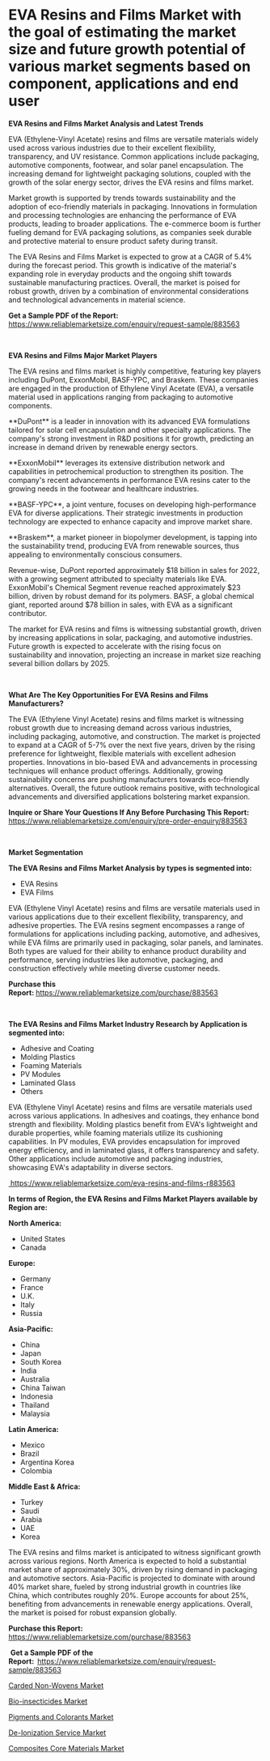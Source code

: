 <p><h1>EVA Resins and Films Market with the goal of estimating the market size and future growth potential of various market segments based on component, applications and end user</h1></p><p><strong>EVA Resins and Films Market Analysis and Latest Trends</strong></p>
<p><p>EVA (Ethylene-Vinyl Acetate) resins and films are versatile materials widely used across various industries due to their excellent flexibility, transparency, and UV resistance. Common applications include packaging, automotive components, footwear, and solar panel encapsulation. The increasing demand for lightweight packaging solutions, coupled with the growth of the solar energy sector, drives the EVA resins and films market.</p><p>Market growth is supported by trends towards sustainability and the adoption of eco-friendly materials in packaging. Innovations in formulation and processing technologies are enhancing the performance of EVA products, leading to broader applications. The e-commerce boom is further fueling demand for EVA packaging solutions, as companies seek durable and protective material to ensure product safety during transit.</p><p>The EVA Resins and Films Market is expected to grow at a CAGR of 5.4% during the forecast period. This growth is indicative of the material's expanding role in everyday products and the ongoing shift towards sustainable manufacturing practices. Overall, the market is poised for robust growth, driven by a combination of environmental considerations and technological advancements in material science.</p></p>
<p><strong>Get a Sample PDF of the Report:&nbsp;</strong> <a href="https://www.reliablemarketsize.com/enquiry/request-sample/883563?utm_campaign=1903&utm_medium=2&utm_source=Github&utm_content=ia&utm_term=02042025&utm_id=eva-resins-and-films">https://www.reliablemarketsize.com/enquiry/request-sample/883563</a></p>
<p>&nbsp;</p>
<p><strong>EVA Resins and Films Major Market Players</strong></p>
<p><p>The EVA resins and films market is highly competitive, featuring key players including DuPont, ExxonMobil, BASF-YPC, and Braskem. These companies are engaged in the production of Ethylene Vinyl Acetate (EVA), a versatile material used in applications ranging from packaging to automotive components.</p><p>**DuPont** is a leader in innovation with its advanced EVA formulations tailored for solar cell encapsulation and other specialty applications. The company's strong investment in R&D positions it for growth, predicting an increase in demand driven by renewable energy sectors.</p><p>**ExxonMobil** leverages its extensive distribution network and capabilities in petrochemical production to strengthen its position. The company's recent advancements in performance EVA resins cater to the growing needs in the footwear and healthcare industries.</p><p>**BASF-YPC**, a joint venture, focuses on developing high-performance EVA for diverse applications. Their strategic investments in production technology are expected to enhance capacity and improve market share.</p><p>**Braskem**, a market pioneer in biopolymer development, is tapping into the sustainability trend, producing EVA from renewable sources, thus appealing to environmentally conscious consumers.</p><p>Revenue-wise, DuPont reported approximately $18 billion in sales for 2022, with a growing segment attributed to specialty materials like EVA. ExxonMobil's Chemical Segment revenue reached approximately $23 billion, driven by robust demand for its polymers. BASF, a global chemical giant, reported around $78 billion in sales, with EVA as a significant contributor.</p><p>The market for EVA resins and films is witnessing substantial growth, driven by increasing applications in solar, packaging, and automotive industries. Future growth is expected to accelerate with the rising focus on sustainability and innovation, projecting an increase in market size reaching several billion dollars by 2025.</p></p>
<p>&nbsp;</p>
<p><strong>What Are The Key Opportunities For EVA Resins and Films Manufacturers?</strong></p>
<p><p>The EVA (Ethylene Vinyl Acetate) resins and films market is witnessing robust growth due to increasing demand across various industries, including packaging, automotive, and construction. The market is projected to expand at a CAGR of 5-7% over the next five years, driven by the rising preference for lightweight, flexible materials with excellent adhesion properties. Innovations in bio-based EVA and advancements in processing techniques will enhance product offerings. Additionally, growing sustainability concerns are pushing manufacturers towards eco-friendly alternatives. Overall, the future outlook remains positive, with technological advancements and diversified applications bolstering market expansion.</p></p>
<p><strong>Inquire or Share Your Questions If Any Before Purchasing This Report:</strong> <a href="https://www.reliablemarketsize.com/enquiry/pre-order-enquiry/883563?utm_campaign=1903&utm_medium=2&utm_source=Github&utm_content=ia&utm_term=02042025&utm_id=eva-resins-and-films">https://www.reliablemarketsize.com/enquiry/pre-order-enquiry/883563</a></p>
<p>&nbsp;</p>
<p><strong>Market Segmentation</strong></p>
<p><strong>The EVA Resins and Films Market Analysis by types is segmented into:</strong></p>
<p><ul><li>EVA Resins</li><li>EVA Films</li></ul></p>
<p><p>EVA (Ethylene Vinyl Acetate) resins and films are versatile materials used in various applications due to their excellent flexibility, transparency, and adhesive properties. The EVA resins segment encompasses a range of formulations for applications including packing, automotive, and adhesives, while EVA films are primarily used in packaging, solar panels, and laminates. Both types are valued for their ability to enhance product durability and performance, serving industries like automotive, packaging, and construction effectively while meeting diverse customer needs.</p></p>
<p><strong>Purchase this Report:&nbsp;</strong><a href="https://www.reliablemarketsize.com/purchase/883563?utm_campaign=1903&utm_medium=2&utm_source=Github&utm_content=ia&utm_term=02042025&utm_id=eva-resins-and-films">https://www.reliablemarketsize.com/purchase/883563</a></p>
<p>&nbsp;</p>
<p><strong>The EVA Resins and Films Market Industry Research by Application is segmented into:</strong></p>
<p><ul><li>Adhesive and Coating</li><li>Molding Plastics</li><li>Foaming Materials</li><li>PV Modules</li><li>Laminated Glass</li><li>Others</li></ul></p>
<p><p>EVA (Ethylene Vinyl Acetate) resins and films are versatile materials used across various applications. In adhesives and coatings, they enhance bond strength and flexibility. Molding plastics benefit from EVA's lightweight and durable properties, while foaming materials utilize its cushioning capabilities. In PV modules, EVA provides encapsulation for improved energy efficiency, and in laminated glass, it offers transparency and safety. Other applications include automotive and packaging industries, showcasing EVA's adaptability in diverse sectors.</p></p>
<p><a href="https://www.reliablemarketsize.com/eva-resins-and-films-r883563?utm_campaign=1903&utm_medium=2&utm_source=Github&utm_content=ia&utm_term=02042025&utm_id=eva-resins-and-films">&nbsp;https://www.reliablemarketsize.com/eva-resins-and-films-r883563</a></p>
<p><strong>In terms of Region, the EVA Resins and Films Market Players available by Region are:</strong></p>
<p>
    <p> <strong> North America: </strong>
        <ul>
            <li>United States</li>
            <li>Canada</li>
        </ul>
        </p> 
    <p> <strong> Europe: </strong>
        <ul>
            <li>Germany</li>
            <li>France</li>
            <li>U.K.</li>
            <li>Italy</li>
            <li>Russia</li>
        </ul>
        </p> 
    <p> <strong> Asia-Pacific: </strong>
        <ul>
            <li>China</li>
            <li>Japan</li>
            <li>South Korea</li>
            <li>India</li>
            <li>Australia</li>
            <li>China Taiwan</li>
            <li>Indonesia</li>
            <li>Thailand</li>
            <li>Malaysia</li>
        </ul>
        </p> 
    <p> <strong> Latin America: </strong>
        <ul>
            <li>Mexico</li>
            <li>Brazil</li>
            <li>Argentina Korea</li>
            <li>Colombia</li>
        </ul>
        </p> 
    <p> <strong> Middle East & Africa: </strong>
        <ul>
            <li>Turkey</li>
            <li>Saudi</li>
            <li>Arabia</li>
            <li>UAE</li>
            <li>Korea</li>
        </ul>
    </p>
    </p>
<p><p>The EVA resins and films market is anticipated to witness significant growth across various regions. North America is expected to hold a substantial market share of approximately 30%, driven by rising demand in packaging and automotive sectors. Asia-Pacific is projected to dominate with around 40% market share, fueled by strong industrial growth in countries like China, which contributes roughly 20%. Europe accounts for about 25%, benefiting from advancements in renewable energy applications. Overall, the market is poised for robust expansion globally.</p></p>
<p><strong>Purchase this Report: </strong><a href="https://www.reliablemarketsize.com/purchase/883563?utm_campaign=1903&utm_medium=2&utm_source=Github&utm_content=ia&utm_term=02042025&utm_id=eva-resins-and-films">https://www.reliablemarketsize.com/purchase/883563</a></p>
<p>&nbsp;<strong>Get a Sample PDF of the Report:&nbsp;&nbsp;</strong><a href="https://www.reliablemarketsize.com/enquiry/request-sample/883563?utm_campaign=1903&utm_medium=2&utm_source=Github&utm_content=ia&utm_term=02042025&utm_id=eva-resins-and-films">https://www.reliablemarketsize.com/enquiry/request-sample/883563</a></p>
<p><strong></strong></p>
<p><p><a href="https://github.com/rojannovarwd/Market-Research-Report-List-1/blob/main/carded-non-wovens-market.md?utm_campaign=1903&utm_medium=2&utm_source=Github&utm_content=ia&utm_term=02042025&utm_id=eva-resins-and-films">Carded Non-Wovens Market</a></p><p><a href="https://github.com/dandatesha7q/Market-Research-Report-List-1/blob/main/bio-insecticides-market.md?utm_campaign=1903&utm_medium=2&utm_source=Github&utm_content=ia&utm_term=02042025&utm_id=eva-resins-and-films">Bio-insecticides Market</a></p><p><a href="https://github.com/zeraikulkawb/Market-Research-Report-List-1/blob/main/pigments-and-colorants-market.md?utm_campaign=1903&utm_medium=2&utm_source=Github&utm_content=ia&utm_term=02042025&utm_id=eva-resins-and-films">Pigments and Colorants Market</a></p><p><a href="https://github.com/rullihipes6h/Market-Research-Report-List-1/blob/main/de-ionization-service-market.md?utm_campaign=1903&utm_medium=2&utm_source=Github&utm_content=ia&utm_term=02042025&utm_id=eva-resins-and-films">De-Ionization Service Market</a></p><p><a href="https://github.com/dichkotuanny/Market-Research-Report-List-1/blob/main/composites-core-materials-market.md?utm_campaign=1903&utm_medium=2&utm_source=Github&utm_content=ia&utm_term=02042025&utm_id=eva-resins-and-films">Composites Core Materials Market</a></p></p>